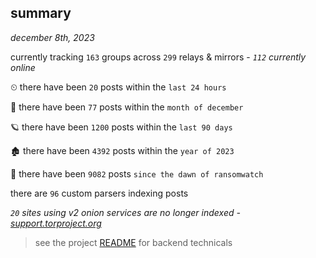 
## summary
_december 8th, 2023_

currently tracking `163` groups across `299` relays & mirrors - _`112` currently online_

⏲ there have been `20` posts within the `last 24 hours`

🦈 there have been `77` posts within the `month of december`

🪐 there have been `1200` posts within the `last 90 days`

🏚 there have been `4392` posts within the `year of 2023`

🦕 there have been `9082` posts `since the dawn of ransomwatch`

there are `96` custom parsers indexing posts

_`20` sites using v2 onion services are no longer indexed - [support.torproject.org](https://support.torproject.org/onionservices/v2-deprecation/)_

> see the project [README](https://github.com/joshhighet/ransomwatch#ransomwatch--) for backend technicals
